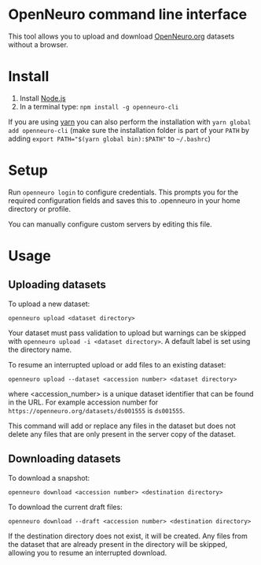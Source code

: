 # OpenNeuro command line interface

This tool allows you to upload and download [OpenNeuro.org](https://openneuro.org) datasets without a browser.

# Install

1. Install [Node.js](https://nodejs.org)
2. In a terminal type: `npm install -g openneuro-cli`

If you are using [yarn](https://yarnpkg.com/) you can also perform the installation with `yarn global add openneuro-cli`
(make sure the installation folder is part of your `PATH` by adding `export PATH="$(yarn global bin):$PATH"` to `~/.bashrc`)

# Setup

Run `openneuro login` to configure credentials. This prompts you for the required configuration fields and saves this to .openneuro in your home directory or profile.

You can manually configure custom servers by editing this file.

# Usage

## Uploading datasets

To upload a new dataset:

`openneuro upload <dataset directory>`

Your dataset must pass validation to upload but warnings can be skipped with `openneuro upload -i <dataset directory>`. A default label is set using the directory name.

To resume an interrupted upload or add files to an existing dataset:

`openneuro upload --dataset <accession number> <dataset directory>`

where <accession_number> is a unique dataset identifier that can be found in the URL. For example accession number for `https://openneuro.org/datasets/ds001555` is `ds001555`.

This command will add or replace any files in the dataset but does not delete any files that are only present in the server copy of the dataset.

## Downloading datasets

To download a snapshot:

`openneuro download <accession number> <destination directory>`

To download the current draft files:

`openneuro download --draft <accession number> <destination directory>`

If the destination directory does not exist, it will be created. Any files from the dataset that are already present in the directory will be skipped, allowing you to resume an interrupted download.
